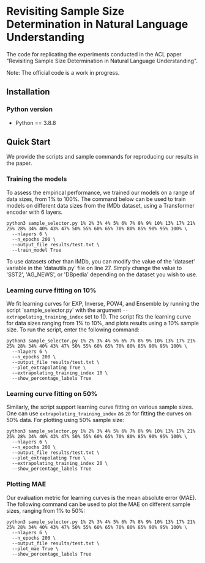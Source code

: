# Revisiting Sample Size Determination in Natural Language Understanding


The code for replicating the experiments conducted in the ACL paper  "Revisiting Sample Size Determination in Natural Language Understanding". 

Note: The official code is a work in progress.


## Installation

### Python version

* Python == 3.8.8


## Quick Start

We provide the scripts and sample commands for reproducing our results in the paper.


### Training the models 

To assess the empirical performance, we trained our models on a range of data sizes, from 1% to 100%. The command below can be used to train models on different data sizes from the IMDb dataset, using a Transformer encoder with 6 layers.


```
python3 sample_selector.py 1% 2% 3% 4% 5% 6% 7% 8% 9% 10% 13% 17% 21% 25% 28% 34% 40% 43% 47% 50% 55% 60% 65% 70% 80% 85% 90% 95% 100% \
  --nlayers 6 \
  --n_epochs 200 \
  --output_file results/test.txt \
  --train_model True
```

To use datasets other than IMDb, you can modify the value of the 'dataset' variable in the 'datautils.py' file on line 27. Simply change the value to 'SST2', 'AG_NEWS', or 'DBpedia' depending on the dataset you wish to use.

### Learning curve fitting on 10%

We fit learning curves for EXP, Inverse, POW4, and Ensemble by running the script 'sample_selector.py' with the argument `--extrapolating_training_index` set to 10. The script fits the learning curve for data sizes ranging from 1% to 10%, and plots results using a 10% sample size. To run the script, enter the following command:


```
python3 sample_selector.py 1% 2% 3% 4% 5% 6% 7% 8% 9% 10% 13% 17% 21% 25% 28% 34% 40% 43% 47% 50% 55% 60% 65% 70% 80% 85% 90% 95% 100% \
  --nlayers 6 \
  --n_epochs 200 \
  --output_file results/test.txt \
  --plot_extrapolating True \
  --extrapolating_training_index 10 \
  --show_percentage_labels True
```



### Learning curve fitting on 50%

Similarly, the script support learning curve fitting on various sample sizes. One can use `extrapolating_training_index` as `20` for fitting the curves on 50% data. For plotting using 50% sample size: 

```
python3 sample_selector.py 1% 2% 3% 4% 5% 6% 7% 8% 9% 10% 13% 17% 21% 25% 28% 34% 40% 43% 47% 50% 55% 60% 65% 70% 80% 85% 90% 95% 100% \
  --nlayers 6 \
  --n_epochs 200 \
  --output_file results/test.txt \
  --plot_extrapolating True \
  --extrapolating_training_index 20 \
  --show_percentage_labels True
```

### Plotting MAE 

Our evaluation metric for learning curves is the mean absolute error (MAE). The following command can be used to plot the MAE on different sample sizes, ranging from 1% to 50%:

```
python3 sample_selector.py 1% 2% 3% 4% 5% 6% 7% 8% 9% 10% 13% 17% 21% 25% 28% 34% 40% 43% 47% 50% 55% 60% 65% 70% 80% 85% 90% 95% 100% \
  --nlayers 6 \
  --n_epochs 200 \
  --output_file results/test.txt \
  --plot_mae True \
  --show_percentage_labels True
```





